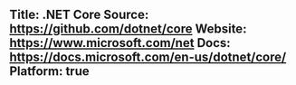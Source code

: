 Title: .NET Core
Source: https://github.com/dotnet/core
Website: https://www.microsoft.com/net
Docs: https://docs.microsoft.com/en-us/dotnet/core/
Platform: true
---
